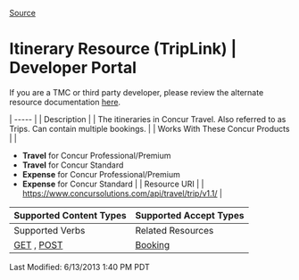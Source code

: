 [Source](https://developer.concur.com/itinerary-triplink-suppliers/itinerary-resource-triplink "Permalink to Itinerary Resource (TripLink) | Developer Portal")

# Itinerary Resource (TripLink) | Developer Portal

If you are a TMC or third party developer, please review the alternate resource documentation [here][1].

| ----- |
|  Description |
|  The itineraries in Concur Travel. Also referred to as Trips. Can contain multiple bookings. |
|  Works With These Concur Products |
|

* **Travel** for Concur Professional/Premium
* **Travel** for Concur Standard
* **Expense** for Concur Professional/Premium
* **Expense** for Concur Standard
 |
|  Resource URI |
|  https://www.concursolutions.com/api/travel/trip/v1.1/ |

| Supported Content Types | Supported Accept Types |
| ----------------------- | ---------------------- |
| Supported Verbs         | Related Resources      |
| [GET][2] , [POST][3]    | [Booking][4]           |

Last Modified: 6/13/2013 1:40 PM PDT

[1]: https://developer.concur.com/node/513
[2]: https://developer.concur.com/node/547
[3]: https://developer.concur.com/node/548
[4]: https://developer.concur.com/node/552
